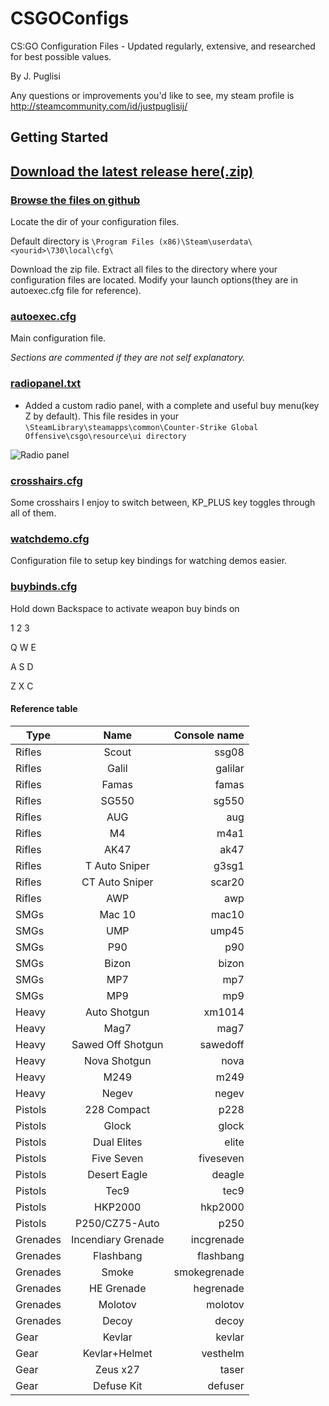 # CSGOConfigs

CS:GO Configuration Files - Updated regularly, extensive, and researched for best possible values.

By J. Puglisi

Any questions or improvements you'd like to see, my steam profile is http://steamcommunity.com/id/justpuglisij/


## Getting Started

## [Download the latest release here(.zip)](https://github.com/gitdek/CSGOConfigs/releases/latest)
### [Browse the files on github](https://github.com/gitdek/CSGOConfigs)

Locate the dir of your configuration files.

Default directory is ```\Program Files (x86)\Steam\userdata\<yourid>\730\local\cfg\```

Download the zip file. Extract all files to the directory where your configuration files are located. Modify your launch options(they are in autoexec.cfg file for reference).


### [autoexec.cfg](autoexec.cfg)
Main configuration file.

_Sections are commented if they are not self explanatory._


### [radiopanel.txt](radiopanel.txt)
+ Added a custom radio panel, with a complete and useful buy menu(key Z by default).
This file resides in your `\SteamLibrary\steamapps\common\Counter-Strike Global Offensive\csgo\resource\ui directory`


![Radio panel](https://steamuserimages-a.akamaihd.net/ugc/823439759933968784/816EC5D175D39CFF6C6FFC500A70E222F6C33B16/)

### [crosshairs.cfg](crosshairs.cfg)
Some crosshairs I enjoy to switch between, KP_PLUS key toggles through all of them.

### [watchdemo.cfg](watchdemo.cfg)
Configuration file to setup key bindings for watching demos easier.

### [buybinds.cfg](buybinds.cfg)
Hold down Backspace to activate weapon buy binds on

1 2 3

Q W E

A S D

Z X C

#### Reference table

Type | Name | Console name
--- | :---: | ---:
Rifles | Scout |ssg08
Rifles | Galil |galilar
Rifles | Famas |famas
Rifles | SG550 |sg550
Rifles | AUG |aug
Rifles | M4 |m4a1
Rifles | AK47 |ak47
Rifles | T Auto Sniper |g3sg1
Rifles | CT Auto Sniper |scar20
Rifles | AWP |awp
SMGs |Mac 10 |mac10
SMGs|UMP |ump45
SMGs|P90 |p90
SMGs|Bizon |bizon
SMGs|MP7 |mp7
SMGs|MP9 |mp9
Heavy|Auto Shotgun |xm1014
Heavy|Mag7 |mag7
Heavy|Sawed Off Shotgun |sawedoff
Heavy|Nova Shotgun |nova
Heavy|M249 |m249
Heavy|Negev |negev
Pistols|228 Compact |p228
Pistols|Glock |glock
Pistols|Dual Elites |elite
Pistols|Five Seven |fiveseven
Pistols|Desert Eagle |deagle
Pistols|Tec9 |tec9
Pistols|HKP2000 |hkp2000
Pistols|P250/CZ75-Auto |p250
Grenades|Incendiary Grenade |incgrenade
Grenades|Flashbang |flashbang
Grenades|Smoke |smokegrenade
Grenades|HE Grenade |hegrenade
Grenades|Molotov |molotov
Grenades|Decoy |decoy
Gear|Kevlar |kevlar
Gear|Kevlar+Helmet |vesthelm
Gear|Zeus x27 |taser
Gear|Defuse Kit |defuser



